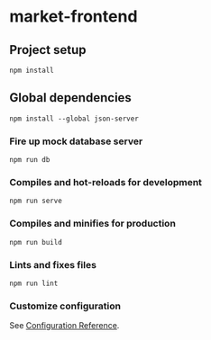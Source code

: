 # market-frontend

## Project setup
```
npm install
```
## Global dependencies
```
npm install --global json-server
```

### Fire up mock database server
```
npm run db
```
### Compiles and hot-reloads for development
```
npm run serve
```

### Compiles and minifies for production
```
npm run build
```

### Lints and fixes files
```
npm run lint
```

### Customize configuration
See [Configuration Reference](https://cli.vuejs.org/config/).
